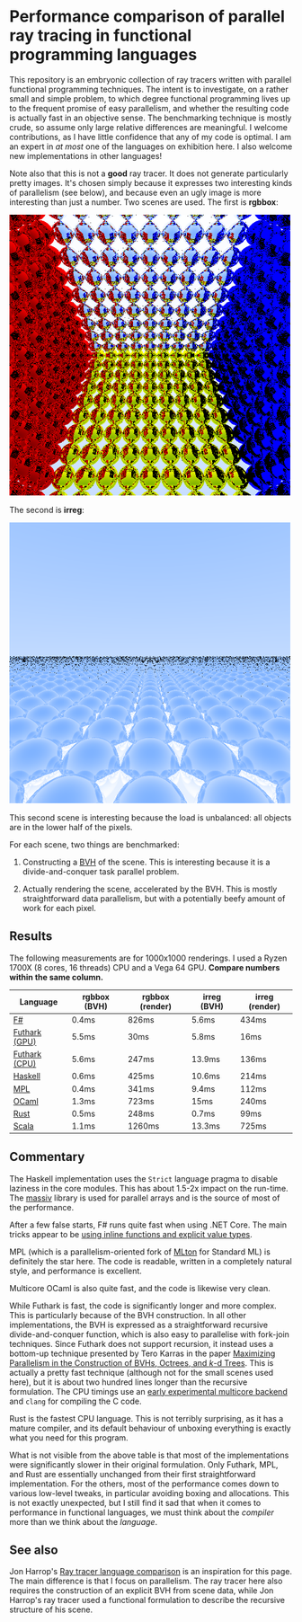 # Performance comparison of parallel ray tracing in functional programming languages

This repository is an embryonic collection of ray tracers written with
parallel functional programming techniques.  The intent is to
investigate, on a rather small and simple problem, to which degree
functional programming lives up to the frequent promise of easy
parallelism, and whether the resulting code is actually fast in an
objective sense.  The benchmarking technique is mostly crude, so
assume only large relative differences are meaningful.  I welcome
contributions, as I have little confidence that any of my code is
optimal.  I am an expert in *at most* one of the languages on
exhibition here.  I also welcome new implementations in other
languages!

Note also that this is not a **good** ray tracer.  It does not
generate particularly pretty images.  It's chosen simply because it
expresses two interesting kinds of parallelism (see below), and
because even an ugly image is more interesting than just a number.
Two scenes are used.  The first is **rgbbox**:

![rgbbox](rgbbox.png)

The second is **irreg**:

![irreg](irreg.png)

This second scene is interesting because the load is unbalanced: all
objects are in the lower half of the pixels.

For each scene, two things are benchmarked:

1. Constructing a
   [BVH](https://en.wikipedia.org/wiki/Bounding_volume_hierarchy) of
   the scene.  This is interesting because it is a divide-and-conquer
   task parallel problem.

2. Actually rendering the scene, accelerated by the BVH.  This is
   mostly straightforward data parallelism, but with a potentially
   beefy amount of work for each pixel.

## Results

The following measurements are for 1000x1000 renderings.  I used a
Ryzen 1700X (8 cores, 16 threads) CPU and a Vega 64 GPU.  **Compare
numbers within the same column.**

Language | rgbbox (BVH) | rgbbox (render) | irreg (BVH) | irreg (render)
-------- | ------------ | --------------- | ----------- | --------------
[F#](fsharp/)             | 0.4ms |  826ms |  5.6ms |  434ms
[Futhark (GPU)](futhark/) | 5.5ms |   30ms |  5.8ms |   16ms
[Futhark (CPU)](futhark/) | 5.6ms |  247ms | 13.9ms |  136ms
[Haskell](haskell/)       | 0.6ms |  425ms | 10.6ms |  214ms
[MPL][mpl]                | 0.4ms |  341ms |  9.4ms |  112ms
[OCaml](ocaml/)           | 1.3ms |  723ms |   15ms |  240ms
[Rust](rust/)             | 0.5ms |  248ms |  0.7ms |   99ms
[Scala](scala/)           | 1.1ms | 1260ms | 13.3ms |  725ms

[mpl]: https://github.com/MPLLang/mpl/blob/master/examples/src/ray.sml

## Commentary

The Haskell implementation uses the `Strict` language pragma to
disable laziness in the core modules.  This has about 1.5-2x impact on
the run-time.  The
[massiv](https://hackage.haskell.org/package/massiv-0.5.1.0) library
is used for parallel arrays and is the source of most of the
performance.

After a few false starts, F# runs quite fast when using .NET Core.
The main tricks appear to be [using inline functions and explicit
value types](https://github.com/athas/raytracers/pull/12).

MPL (which is a parallelism-oriented fork of
[MLton](http://mlton.org/) for Standard ML) is definitely the star
here.  The code is readable, written in a completely natural style,
and performance is excellent.

Multicore OCaml is also quite fast, and the code is likewise very
clean.

While Futhark is fast, the code is significantly longer and more
complex.  This is particularly because of the BVH construction.  In
all other implementations, the BVH is expressed as a straightforward
recursive divide-and-conquer function, which is also easy to
parallelise with fork-join techniques.  Since Futhark does not support
recursion, it instead uses a bottom-up technique presented by Tero
Karras in the paper [Maximizing Parallelism in the Construction of
BVHs, Octrees, and *k*-d
Trees](https://research.nvidia.com/sites/default/files/publications/karras2012hpg_paper.pdf).
This is actually a pretty fast technique (although not for the small
scenes used here), but it is about two hundred lines longer than the
recursive formulation.  The CPU timings use an [early experimental
multicore backend](https://github.com/diku-dk/futhark/tree/multicore)
and `clang` for compiling the C code.

Rust is the fastest CPU language.  This is not terribly surprising, as
it has a mature compiler, and its default behaviour of unboxing
everything is exactly what you need for this program.

What is not visible from the above table is that most of the
implementations were significantly slower in their original
formulation.  Only Futhark, MPL, and Rust are essentially unchanged
from their first straightforward implementation.  For the others, most
of the performance comes down to various low-level tweaks, in
particular avoiding boxing and allocations.  This is not exactly
unexpected, but I still find it sad that when it comes to performance
in functional languages, we must think about the *compiler* more than
we think about the *language*.

## See also

Jon Harrop's [Ray tracer language
comparison](https://www.ffconsultancy.com/languages/ray_tracer/index.html)
is an inspiration for this page.  The main difference is that I focus
on parallelism.  The ray tracer here also requires the construction of
an explicit BVH from scene data, while Jon Harrop's ray tracer used a
functional formulation to describe the recursive structure of his
scene.
